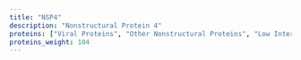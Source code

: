 ```yaml
---
title: "NSP4"
description: "Nonstructural Protein 4"
proteins: ["Viral Proteins", "Other Nonstructural Proteins", "Low Interest Proteins"]
proteins_weight: 104
---
```


